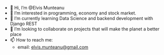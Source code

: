 - 👋 Hi, I’m @Elvis Munteanu
- 👀 I’m interested in programming, economy and stock market.
- 🌱 I’m currently learning Data Science and backend development with Django REST
- 💞️ I’m looking to collaborate on projects that will make the planet a better place
- 📫 How to reach me:
    - email: elvis.munteanu@gmail.com

<!---
entirelymagic/entirelymagic is a ✨ special ✨ repository because its `README.md` (this file) appears on your GitHub profile.
You can click the Preview link to take a look at your changes.
--->
